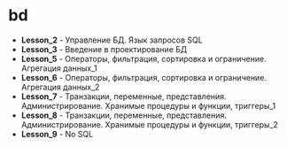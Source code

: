 # bd

* **Lesson_2** - Управление БД. Язык запросов SQL
* **Lesson_3** - Введение в проектирование БД
* **Lesson_5** - Операторы, фильтрация, сортировка и ограничение. Агрегация данных_1
* **Lesson_6** - Операторы, фильтрация, сортировка и ограничение. Агрегация данных_2
* **Lesson_7** - Транзакции, переменные, представления. Администрирование. Хранимые процедуры и функции, триггеры_1
* **Lesson_8** - Транзакции, переменные, представления. Администрирование. Хранимые процедуры и функции, триггеры_2
* **Lesson_9** - No SQL


